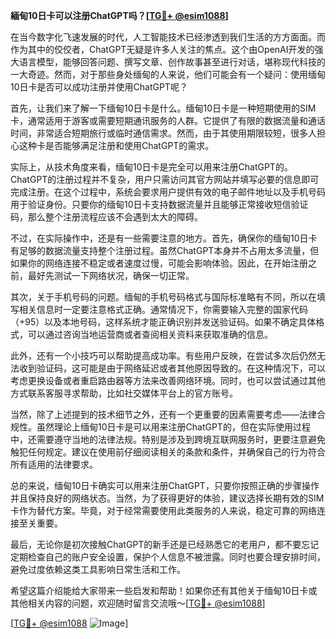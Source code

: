 **緬甸10日卡可以注册ChatGPT吗？[[TG💪+ @esim1088](https://t.me/s/esim1088)]**

在当今数字化飞速发展的时代，人工智能技术已经渗透到我们生活的方方面面。而作为其中的佼佼者，ChatGPT无疑是许多人关注的焦点。这个由OpenAI开发的强大语言模型，能够回答问题、撰写文章、创作故事甚至进行对话，堪称现代科技的一大奇迹。然而，对于那些身处缅甸的人来说，他们可能会有一个疑问：使用缅甸10日卡是否可以成功注册并使用ChatGPT呢？

首先，让我们来了解一下缅甸10日卡是什么。缅甸10日卡是一种短期使用的SIM卡，通常适用于游客或需要短期通讯服务的人群。它提供了有限的数据流量和通话时间，非常适合短期旅行或临时通信需求。然而，由于其使用期限较短，很多人担心这种卡是否能够满足注册和使用ChatGPT的需求。

实际上，从技术角度来看，缅甸10日卡是完全可以用来注册ChatGPT的。ChatGPT的注册过程并不复杂，用户只需访问其官方网站并填写必要的信息即可完成注册。在这个过程中，系统会要求用户提供有效的电子邮件地址以及手机号码用于验证身份。只要你的缅甸10日卡支持数据流量并且能够正常接收短信验证码，那么整个注册流程应该不会遇到太大的障碍。

不过，在实际操作中，还是有一些需要注意的地方。首先，确保你的缅甸10日卡有足够的数据流量支持整个注册过程。虽然ChatGPT本身并不占用太多流量，但如果你的网络连接不稳定或者速度过慢，可能会影响体验。因此，在开始注册之前，最好先测试一下网络状况，确保一切正常。

其次，关于手机号码的问题。缅甸的手机号码格式与国际标准略有不同，所以在填写相关信息时一定要注意格式正确。通常情况下，你需要输入完整的国家代码（+95）以及本地号码，这样系统才能正确识别并发送验证码。如果不确定具体格式，可以通过咨询当地运营商或者查阅相关资料来获取准确的信息。

此外，还有一个小技巧可以帮助提高成功率。有些用户反映，在尝试多次后仍然无法收到验证码，这可能是由于网络延迟或者其他原因导致的。在这种情况下，可以考虑更换设备或者重启路由器等方法来改善网络环境。同时，也可以尝试通过其他方式联系客服寻求帮助，比如社交媒体平台上的官方账号。

当然，除了上述提到的技术细节之外，还有一个更重要的因素需要考虑——法律合规性。虽然理论上缅甸10日卡是可以用来注册ChatGPT的，但在实际使用过程中，还需要遵守当地的法律法规。特别是涉及到跨境互联网服务时，更要注意避免触犯任何规定。建议在使用前仔细阅读相关的条款和条件，并确保自己的行为符合所有适用的法律要求。

总的来说，缅甸10日卡确实可以用来注册ChatGPT，只要你按照正确的步骤操作并且保持良好的网络状态。当然，为了获得更好的体验，建议选择长期有效的SIM卡作为替代方案。毕竟，对于经常需要使用此类服务的人来说，稳定可靠的网络连接至关重要。

最后，无论你是初次接触ChatGPT的新手还是已经熟悉它的老用户，都不要忘记定期检查自己的账户安全设置，保护个人信息不被泄露。同时也要合理安排时间，避免过度依赖这类工具影响日常生活和工作。

希望这篇介绍能给大家带来一些启发和帮助！如果你还有其他关于缅甸10日卡或其他相关内容的问题，欢迎随时留言交流哦～[[TG💪+ @esim1088](https://t.me/s/esim1088)] 

[[TG💪+ @esim1088](https://t.me/s/esim1088) ![Image](https://i.postimg.cc/4NQfJmqS/Snipaste-2025-05-13-00-14-12.png)]